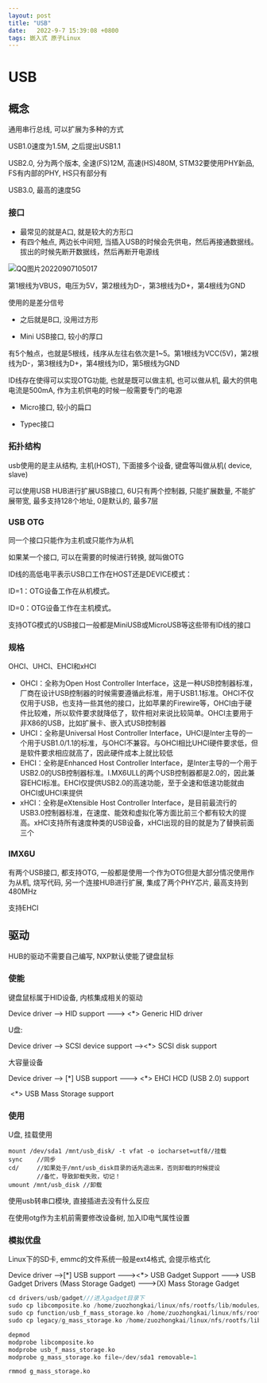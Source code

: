 ```yaml
---
layout: post
title: "USB" 
date:   2022-9-7 15:39:08 +0800
tags: 嵌入式 原子Linux 
---
```


# USB

## 概念

通用串行总线, 可以扩展为多种的方式

USB1.0速度为1.5M, 之后提出USB1.1

USB2.0, 分为两个版本, 全速(FS)12M, 高速(HS)480M, STM32要使用PHY新品, FS有内部的PHY, HS只有部分有 

USB3.0, 最高的速度5G

### 接口

+   最常见的就是A口, 就是较大的方形口
+   有四个触点, 两边长中间短, 当插入USB的时候会先供电，然后再接通数据线。拔出的时候先断开数据线，然后再断开电源线

![QQ图片20220907105017](E:\a学习\笔记\img\QQ图片20220907105017.png)

第1根线为VBUS，电压为5V，第2根线为D-，第3根线为D+，第4根线为GND

使用的是差分信号

+   之后就是B口, 没用过方形

+   Mini USB接口, 较小的厚口

有5个触点，也就是5根线，线序从左往右依次是1~5。第1根线为VCC(5V)，第2根线为D-，第3根线为D+，第4根线为ID，第5根线为GND

ID线存在使得可以实现OTG功能, 也就是既可以做主机, 也可以做从机, 最大的供电电流是500mA, 作为主机供电的时候一般需要专门的电源

+   Micro接口, 较小的扁口

+   Typec接口

### 拓扑结构

usb使用的是主从结构, 主机(HOST), 下面接多个设备, 键盘等叫做从机( device, slave)

可以使用USB HUB进行扩展USB接口, 6U只有两个控制器, 只能扩展数量, 不能扩展带宽, 最多支持128个地址, 0是默认的, 最多7层

### USB OTG

同一个接口只能作为主机或只能作为从机

如果某一个接口, 可以在需要的时候进行转换, 就叫做OTG

ID线的高低电平表示USB口工作在HOST还是DEVICE模式：

ID=1：OTG设备工作在从机模式。

ID=0：OTG设备工作在主机模式。

支持OTG模式的USB接口一般都是MiniUSB或MicroUSB等这些带有ID线的接口

### 规格

OHCI、UHCI、EHCI和xHCI

+   OHCI：全称为Open Host Controller Interface，这是一种USB控制器标准，厂商在设计USB控制器的时候需要遵循此标准，用于USB1.1标准。OHCI不仅仅用于USB，也支持一些其他的接口，比如苹果的Firewire等，OHCI由于硬件比较难，所以软件要求就降低了，软件相对来说比较简单。OHCI主要用于非X86的USB，比如扩展卡、嵌入式USB控制器
+   UHCI：全称是Universal Host Controller Interface，UHCI是Inter主导的一个用于USB1.0/1.1的标准，与OHCI不兼容。与OHCI相比UHCI硬件要求低，但是软件要求相应就高了，因此硬件成本上就比较低
+   EHCI：全称是Enhanced Host Controller Interface，是Inter主导的一个用于USB2.0的USB控制器标准。I.MX6ULL的两个USB控制器都是2.0的，因此兼容EHCI标准。EHCI仅提供USB2.0的高速功能，至于全速和低速功能就由OHCI或UHCI来提供
+   xHCI：全称是eXtensible Host Controller Interface，是目前最流行的USB3.0控制器标准，在速度、能效和虚拟化等方面比前三个都有较大的提高。xHCI支持所有速度种类的USB设备，xHCI出现的目的就是为了替换前面三个

### IMX6U

有两个USB接口, 都支持OTG, 一般都是使用一个作为OTG但是大部分情况使用作为从机, 烧写代码, 另一个连接HUB进行扩展, 集成了两个PHY芯片, 最高支持到480MHz

支持EHCI



## 驱动

HUB的驱动不需要自己编写, NXP默认使能了键盘鼠标

### 使能

键盘鼠标属于HID设备, 内核集成相关的驱动

Device driver --> HID support  ---> <*>   Generic HID driver

U盘:

Device driver --> SCSI device support --><*> SCSI disk support

大容量设备

Device driver --> [*] USB support  --->  <\*>     EHCI HCD (USB 2.0) support 

​																	 <*>     USB Mass Storage support



### 使用

U盘, 挂载使用

```shell
mount /dev/sda1 /mnt/usb_disk/ -t vfat -o iocharset=utf8//挂载
sync   	//同步
cd/	   	//如果处于/mnt/usb_disk目录的话先退出来，否则卸载的时候提设
		//备忙，导致卸载失败，切记！
umount /mnt/usb_disk //卸载
```

使用usb转串口模块, 直接插进去没有什么反应



在使用otg作为主机前需要修改设备树, 加入ID电气属性设置



### 模拟优盘

Linux下的SD卡, emmc的文件系统一般是ext4格式, 会提示格式化

Device driver -->[*] USB support  ---><\*>   USB Gadget Support  ---><M>   USB Gadget Drivers (Mass Storage Gadget)  --->(X) Mass Storage Gadget

```c
cd drivers/usb/gadget///进入gadget目录下
sudo cp libcomposite.ko /home/zuozhongkai/linux/nfs/rootfs/lib/modules/4.1.15/ 
sudo cp function/usb_f_mass_storage.ko /home/zuozhongkai/linux/nfs/rootfs/lib/modules/4.1.15/
sudo cp legacy/g_mass_storage.ko /home/zuozhongkai/linux/nfs/rootfs/lib/modules/4.1.15/
```



```c
depmod
modprobe libcomposite.ko
modprobe usb_f_mass_storage.ko
modprobe g_mass_storage.ko file=/dev/sda1 removable=1
```



```
rmmod g_mass_storage.ko
```





